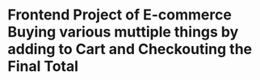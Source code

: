 # Frontend Project of E-commerce Buying various muttiple things by adding to Cart and Checkouting the Final Total
